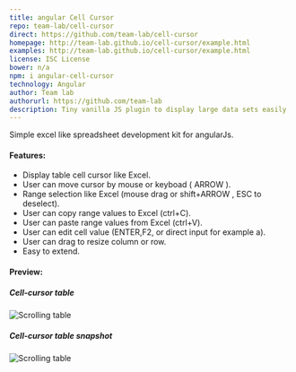 ```yaml
---
title: angular Cell Cursor
repo: team-lab/cell-cursor
direct: https://github.com/team-lab/cell-cursor
homepage: http://team-lab.github.io/cell-cursor/example.html
examples: http://team-lab.github.io/cell-cursor/example.html
license: ISC License
bower: n/a
npm: i angular-cell-cursor
technology: Angular
author: Team lab
authorurl: https://github.com/team-lab
description: Tiny vanilla JS plugin to display large data sets easily
---
```


Simple excel like spreadsheet development kit for angularJs.

#### Features:

* Display table cell cursor like Excel.
* User can move cursor by mouse or keyboad ( ARROW ).
* Range selection like Excel (mouse drag or shift+ARROW , ESC to deselect).
* User can copy range values to Excel (ctrl+C).
* User can paste range values from Excel (ctrl+V).
* User can edit cell value (ENTER,F2, or direct input for example a).
* User can drag to resize column or row.
* Easy to extend.

#### Preview:

##### Cell-cursor table 
![Scrolling table](/images/libraries/cell-cursor/cell-cursor-wide.png "Cell-cursor wide view")

##### Cell-cursor table snapshot 
![Scrolling table](/images/libraries/cell-cursor/cell-cursor-preview.png "Cell-cursor table")


